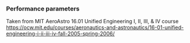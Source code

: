 ### Performance parameters  
Taken from MIT AeroAstro 16.01 Unified Engineering I, II, III, & IV course  
https://ocw.mit.edu/courses/aeronautics-and-astronautics/16-01-unified-engineering-i-ii-iii-iv-fall-2005-spring-2006/